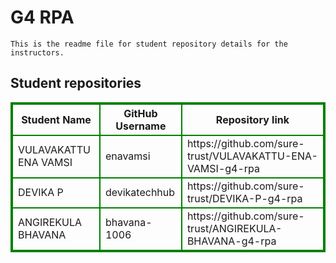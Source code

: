 # G4 RPA
    This is the readme file for student repository details for the instructors.
## Student repositories 
<table style="border : 2px solid green; width:100%;">
<tr >
<th style="border : 2px solid green;">Student Name</th>
<th style="border : 2px solid green;">GitHub Username</th>
<th style="border : 2px solid green;">Repository link</th>
</tr>
<tr style="border : 2px solid green;">
<td style="border : 2px solid green;">VULAVAKATTU ENA VAMSI</td> 

<td style="border : 2px solid green;">enavamsi</td> 

<td style="border : 2px solid green;">https://github.com/sure-trust/VULAVAKATTU-ENA-VAMSI-g4-rpa</td> 
</tr>

<tr style="border : 2px solid green;">
<td style="border : 2px solid green;">DEVIKA P</td> 

<td style="border : 2px solid green;">devikatechhub</td> 

<td style="border : 2px solid green;">https://github.com/sure-trust/DEVIKA-P-g4-rpa</td> 
</tr>

<tr style="border : 2px solid green;">
<td style="border : 2px solid green;">ANGIREKULA BHAVANA</td> 

<td style="border : 2px solid green;">bhavana-1006</td> 

<td style="border : 2px solid green;">https://github.com/sure-trust/ANGIREKULA-BHAVANA-g4-rpa</td> 
</tr>

